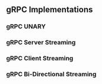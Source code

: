 ## gRPC Implementations 

###  gRPC UNARY 

### gRPC Server Streaming 

### gRPC Client Streaming

### gRPC Bi-Directional Streaming
